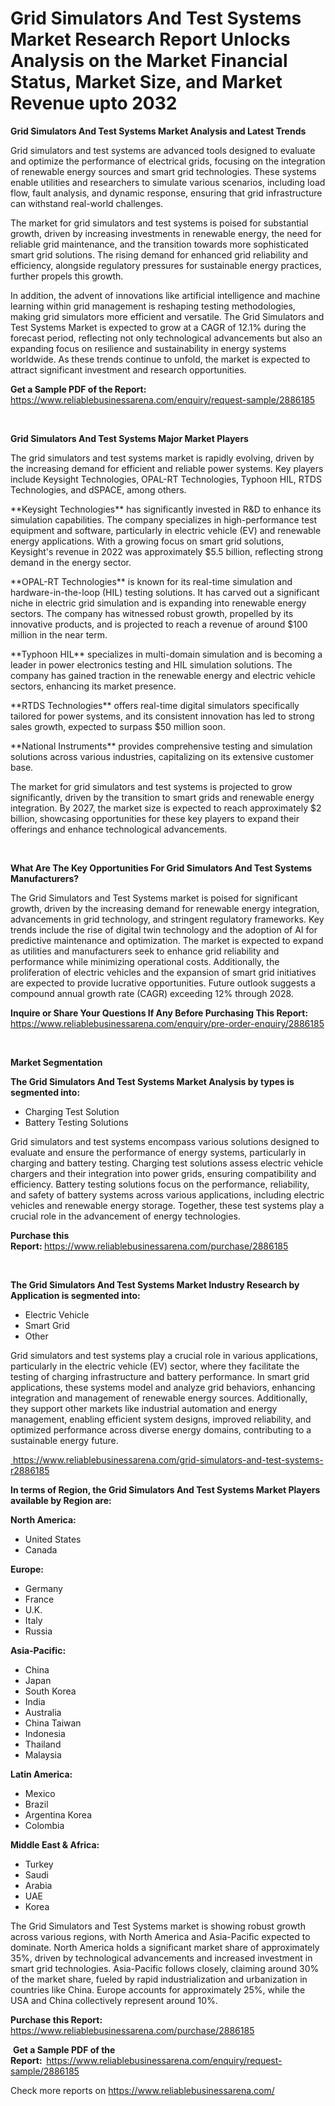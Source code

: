 <p><h1>Grid Simulators And Test Systems Market Research Report Unlocks Analysis on the Market Financial Status, Market Size, and Market Revenue upto 2032</h1></p><p><strong>Grid Simulators And Test Systems Market Analysis and Latest Trends</strong></p>
<p><p>Grid simulators and test systems are advanced tools designed to evaluate and optimize the performance of electrical grids, focusing on the integration of renewable energy sources and smart grid technologies. These systems enable utilities and researchers to simulate various scenarios, including load flow, fault analysis, and dynamic response, ensuring that grid infrastructure can withstand real-world challenges.</p><p>The market for grid simulators and test systems is poised for substantial growth, driven by increasing investments in renewable energy, the need for reliable grid maintenance, and the transition towards more sophisticated smart grid solutions. The rising demand for enhanced grid reliability and efficiency, alongside regulatory pressures for sustainable energy practices, further propels this growth.</p><p>In addition, the advent of innovations like artificial intelligence and machine learning within grid management is reshaping testing methodologies, making grid simulators more efficient and versatile. The Grid Simulators and Test Systems Market is expected to grow at a CAGR of 12.1% during the forecast period, reflecting not only technological advancements but also an expanding focus on resilience and sustainability in energy systems worldwide. As these trends continue to unfold, the market is expected to attract significant investment and research opportunities.</p></p>
<p><strong>Get a Sample PDF of the Report:&nbsp;</strong> <a href="https://www.reliablebusinessarena.com/enquiry/request-sample/2886185?utm_campaign=3009&utm_medium=2&utm_source=Github&utm_content=ia&utm_term=13032025&utm_id=grid-simulators-and-test-systems">https://www.reliablebusinessarena.com/enquiry/request-sample/2886185</a></p>
<p>&nbsp;</p>
<p><strong>Grid Simulators And Test Systems Major Market Players</strong></p>
<p><p>The grid simulators and test systems market is rapidly evolving, driven by the increasing demand for efficient and reliable power systems. Key players include Keysight Technologies, OPAL-RT Technologies, Typhoon HIL, RTDS Technologies, and dSPACE, among others.</p><p>**Keysight Technologies** has significantly invested in R&D to enhance its simulation capabilities. The company specializes in high-performance test equipment and software, particularly in electric vehicle (EV) and renewable energy applications. With a growing focus on smart grid solutions, Keysight's revenue in 2022 was approximately $5.5 billion, reflecting strong demand in the energy sector.</p><p>**OPAL-RT Technologies** is known for its real-time simulation and hardware-in-the-loop (HIL) testing solutions. It has carved out a significant niche in electric grid simulation and is expanding into renewable energy sectors. The company has witnessed robust growth, propelled by its innovative products, and is projected to reach a revenue of around $100 million in the near term.</p><p>**Typhoon HIL** specializes in multi-domain simulation and is becoming a leader in power electronics testing and HIL simulation solutions. The company has gained traction in the renewable energy and electric vehicle sectors, enhancing its market presence. </p><p>**RTDS Technologies** offers real-time digital simulators specifically tailored for power systems, and its consistent innovation has led to strong sales growth, expected to surpass $50 million soon. </p><p>**National Instruments** provides comprehensive testing and simulation solutions across various industries, capitalizing on its extensive customer base. </p><p>The market for grid simulators and test systems is projected to grow significantly, driven by the transition to smart grids and renewable energy integration. By 2027, the market size is expected to reach approximately $2 billion, showcasing opportunities for these key players to expand their offerings and enhance technological advancements.</p></p>
<p>&nbsp;</p>
<p><strong>What Are The Key Opportunities For Grid Simulators And Test Systems Manufacturers?</strong></p>
<p><p>The Grid Simulators and Test Systems market is poised for significant growth, driven by the increasing demand for renewable energy integration, advancements in grid technology, and stringent regulatory frameworks. Key trends include the rise of digital twin technology and the adoption of AI for predictive maintenance and optimization. The market is expected to expand as utilities and manufacturers seek to enhance grid reliability and performance while minimizing operational costs. Additionally, the proliferation of electric vehicles and the expansion of smart grid initiatives are expected to provide lucrative opportunities. Future outlook suggests a compound annual growth rate (CAGR) exceeding 12% through 2028.</p></p>
<p><strong>Inquire or Share Your Questions If Any Before Purchasing This Report:</strong> <a href="https://www.reliablebusinessarena.com/enquiry/pre-order-enquiry/2886185?utm_campaign=3009&utm_medium=2&utm_source=Github&utm_content=ia&utm_term=13032025&utm_id=grid-simulators-and-test-systems">https://www.reliablebusinessarena.com/enquiry/pre-order-enquiry/2886185</a></p>
<p>&nbsp;</p>
<p><strong>Market Segmentation</strong></p>
<p><strong>The Grid Simulators And Test Systems Market Analysis by types is segmented into:</strong></p>
<p><ul><li>Charging Test Solution</li><li>Battery Testing Solutions</li></ul></p>
<p><p>Grid simulators and test systems encompass various solutions designed to evaluate and ensure the performance of energy systems, particularly in charging and battery testing. Charging test solutions assess electric vehicle chargers and their integration into power grids, ensuring compatibility and efficiency. Battery testing solutions focus on the performance, reliability, and safety of battery systems across various applications, including electric vehicles and renewable energy storage. Together, these test systems play a crucial role in the advancement of energy technologies.</p></p>
<p><strong>Purchase this Report:&nbsp;</strong><a href="https://www.reliablebusinessarena.com/purchase/2886185?utm_campaign=3009&utm_medium=2&utm_source=Github&utm_content=ia&utm_term=13032025&utm_id=grid-simulators-and-test-systems">https://www.reliablebusinessarena.com/purchase/2886185</a></p>
<p>&nbsp;</p>
<p><strong>The Grid Simulators And Test Systems Market Industry Research by Application is segmented into:</strong></p>
<p><ul><li>Electric Vehicle</li><li>Smart Grid</li><li>Other</li></ul></p>
<p><p>Grid simulators and test systems play a crucial role in various applications, particularly in the electric vehicle (EV) sector, where they facilitate the testing of charging infrastructure and battery performance. In smart grid applications, these systems model and analyze grid behaviors, enhancing integration and management of renewable energy sources. Additionally, they support other markets like industrial automation and energy management, enabling efficient system designs, improved reliability, and optimized performance across diverse energy domains, contributing to a sustainable energy future.</p></p>
<p><a href="https://www.reliablebusinessarena.com/grid-simulators-and-test-systems-r2886185?utm_campaign=3009&utm_medium=2&utm_source=Github&utm_content=ia&utm_term=13032025&utm_id=grid-simulators-and-test-systems">&nbsp;https://www.reliablebusinessarena.com/grid-simulators-and-test-systems-r2886185</a></p>
<p><strong>In terms of Region, the Grid Simulators And Test Systems Market Players available by Region are:</strong></p>
<p>
    <p> <strong> North America: </strong>
        <ul>
            <li>United States</li>
            <li>Canada</li>
        </ul>
        </p> 
    <p> <strong> Europe: </strong>
        <ul>
            <li>Germany</li>
            <li>France</li>
            <li>U.K.</li>
            <li>Italy</li>
            <li>Russia</li>
        </ul>
        </p> 
    <p> <strong> Asia-Pacific: </strong>
        <ul>
            <li>China</li>
            <li>Japan</li>
            <li>South Korea</li>
            <li>India</li>
            <li>Australia</li>
            <li>China Taiwan</li>
            <li>Indonesia</li>
            <li>Thailand</li>
            <li>Malaysia</li>
        </ul>
        </p> 
    <p> <strong> Latin America: </strong>
        <ul>
            <li>Mexico</li>
            <li>Brazil</li>
            <li>Argentina Korea</li>
            <li>Colombia</li>
        </ul>
        </p> 
    <p> <strong> Middle East & Africa: </strong>
        <ul>
            <li>Turkey</li>
            <li>Saudi</li>
            <li>Arabia</li>
            <li>UAE</li>
            <li>Korea</li>
        </ul>
    </p>
    </p>
<p><p>The Grid Simulators and Test Systems market is showing robust growth across various regions, with North America and Asia-Pacific expected to dominate. North America holds a significant market share of approximately 35%, driven by technological advancements and increased investment in smart grid technologies. Asia-Pacific follows closely, claiming around 30% of the market share, fueled by rapid industrialization and urbanization in countries like China. Europe accounts for approximately 25%, while the USA and China collectively represent around 10%.</p></p>
<p><strong>Purchase this Report: </strong><a href="https://www.reliablebusinessarena.com/purchase/2886185?utm_campaign=3009&utm_medium=2&utm_source=Github&utm_content=ia&utm_term=13032025&utm_id=grid-simulators-and-test-systems">https://www.reliablebusinessarena.com/purchase/2886185</a></p>
<p>&nbsp;<strong>Get a Sample PDF of the Report:&nbsp;&nbsp;</strong><a href="https://www.reliablebusinessarena.com/enquiry/request-sample/2886185?utm_campaign=3009&utm_medium=2&utm_source=Github&utm_content=ia&utm_term=13032025&utm_id=grid-simulators-and-test-systems">https://www.reliablebusinessarena.com/enquiry/request-sample/2886185</a></p>
<p><strong></strong></p>
<p>Check more reports on <a href="https://www.reliablebusinessarena.com/?utm_campaign=3009&utm_medium=2&utm_source=Github&utm_content=ia&utm_term=13032025&utm_id=grid-simulators-and-test-systems">https://www.reliablebusinessarena.com/</a></p>